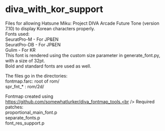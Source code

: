 # diva_with_kor_support
Files for allowing Hatsune Miku: Project DIVA Arcade Future Tone (version 7.10) to display Korean characters properly.<br />
Fonts used:<br />
SeuratPro-M - For JP&EN<br />
SeuratPro-DB - For JP&EN<br />
Gulim - For KR<br />
This font is rendered using the custom size parameter in generate_font.py, with a size of 32pt.<br />
Bold and standard fonts are used as well.<br />

The files go in the directories:<br />
fontmap.farc: root of rom/<br />
spr_fnt_* : rom/2d/<br />


Fontmap created using https://github.com/somewhatlurker/diva_fontmap_tools.<br />
Required patches:<br />
proportional_main_font.p<br />
separate_fonts.p<br />
font_res_support.p<br />
